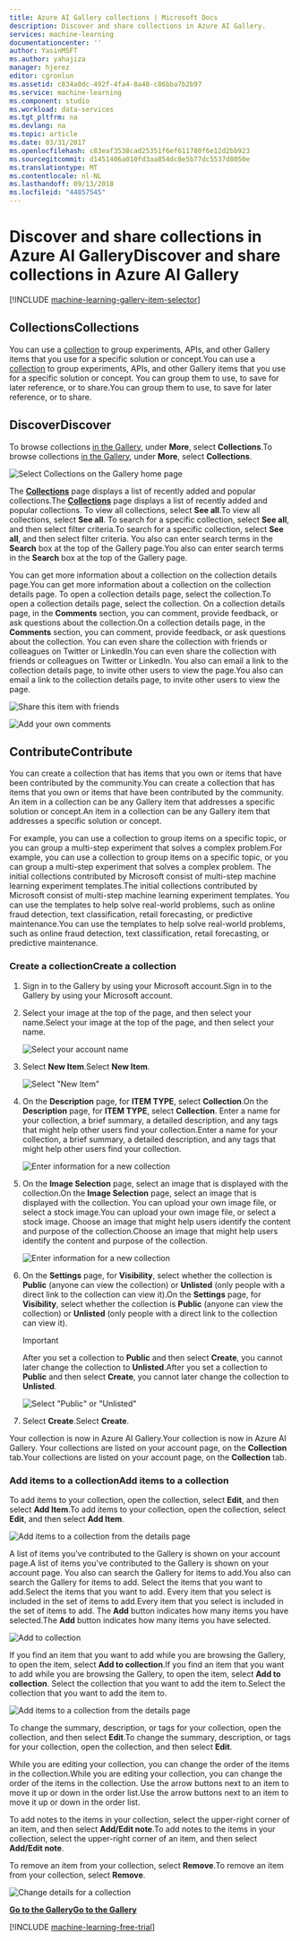 ```yaml
---
title: Azure AI Gallery collections | Microsoft Docs
description: Discover and share collections in Azure AI Gallery.
services: machine-learning
documentationcenter: ''
author: YasinMSFT
ms.author: yahajiza
manager: hjerez
editor: cgronlun
ms.assetid: c834a0dc-492f-4fa4-8a48-c86bba7b2b97
ms.service: machine-learning
ms.component: studio
ms.workload: data-services
ms.tgt_pltfrm: na
ms.devlang: na
ms.topic: article
ms.date: 03/31/2017
ms.openlocfilehash: c83eaf3538cad25351f6ef611780f6e12d2bb923
ms.sourcegitcommit: d1451406a010fd3aa854dc8e5b77dc5537d8050e
ms.translationtype: MT
ms.contentlocale: nl-NL
ms.lasthandoff: 09/13/2018
ms.locfileid: "44857545"
---
```

# <a name="discover-and-share-collections-in-azure-ai-gallery"></a><span data-ttu-id="9ba28-103">Discover and share collections in Azure AI Gallery</span><span class="sxs-lookup"><span data-stu-id="9ba28-103">Discover and share collections in Azure AI Gallery</span></span>
[!INCLUDE [machine-learning-gallery-item-selector](../../../includes/machine-learning-gallery-item-selector.md)]

## <a name="collections"></a><span data-ttu-id="9ba28-104">Collections</span><span class="sxs-lookup"><span data-stu-id="9ba28-104">Collections</span></span>
<span data-ttu-id="9ba28-105">You can use a [collection](https://gallery.cortanaintelligence.com/collections) to group experiments, APIs, and other Gallery items that you use for a specific solution or concept.</span><span class="sxs-lookup"><span data-stu-id="9ba28-105">You can use a [collection](https://gallery.cortanaintelligence.com/collections) to group experiments, APIs, and other Gallery items that you use for a specific solution or concept.</span></span> <span data-ttu-id="9ba28-106">You can group them to use, to save for later reference, or to share.</span><span class="sxs-lookup"><span data-stu-id="9ba28-106">You can group them to use, to save for later reference, or to share.</span></span>

## <a name="discover"></a><span data-ttu-id="9ba28-107">Discover</span><span class="sxs-lookup"><span data-stu-id="9ba28-107">Discover</span></span>
<span data-ttu-id="9ba28-108">To browse collections [in the Gallery](http://gallery.cortanaintelligence.com), under **More**, select **Collections**.</span><span class="sxs-lookup"><span data-stu-id="9ba28-108">To browse collections [in the Gallery](http://gallery.cortanaintelligence.com), under **More**, select **Collections**.</span></span>

![Select Collections on the Gallery home page](./media/gallery-collections/select-collections-in-gallery.png)

<span data-ttu-id="9ba28-110">The **[Collections](https://gallery.cortanaintelligence.com/collections)** page displays a list of recently added and popular collections.</span><span class="sxs-lookup"><span data-stu-id="9ba28-110">The **[Collections](https://gallery.cortanaintelligence.com/collections)** page displays a list of recently added and popular collections.</span></span> <span data-ttu-id="9ba28-111">To view all collections, select **See all**.</span><span class="sxs-lookup"><span data-stu-id="9ba28-111">To view all collections, select **See all**.</span></span> <span data-ttu-id="9ba28-112">To search for a specific collection, select **See all**, and then select filter criteria.</span><span class="sxs-lookup"><span data-stu-id="9ba28-112">To search for a specific collection, select **See all**, and then select filter criteria.</span></span> <span data-ttu-id="9ba28-113">You also can enter search terms in the **Search** box at the top of the Gallery page.</span><span class="sxs-lookup"><span data-stu-id="9ba28-113">You also can enter search terms in the **Search** box at the top of the Gallery page.</span></span>

<span data-ttu-id="9ba28-114">You can get more information about a collection on the collection details page.</span><span class="sxs-lookup"><span data-stu-id="9ba28-114">You can get more information about a collection on the collection details page.</span></span> <span data-ttu-id="9ba28-115">To open a collection details page, select the collection.</span><span class="sxs-lookup"><span data-stu-id="9ba28-115">To open a collection details page, select the collection.</span></span> <span data-ttu-id="9ba28-116">On a collection details page, in the **Comments** section, you can comment, provide feedback, or ask questions about the collection.</span><span class="sxs-lookup"><span data-stu-id="9ba28-116">On a collection details page, in the **Comments** section, you can comment, provide feedback, or ask questions about the collection.</span></span> <span data-ttu-id="9ba28-117">You can even share the collection with friends or colleagues on Twitter or LinkedIn.</span><span class="sxs-lookup"><span data-stu-id="9ba28-117">You can even share the collection with friends or colleagues on Twitter or LinkedIn.</span></span> <span data-ttu-id="9ba28-118">You also can email a link to the collection details page, to invite other users to view the page.</span><span class="sxs-lookup"><span data-stu-id="9ba28-118">You also can email a link to the collection details page, to invite other users to view the page.</span></span>

![Share this item with friends](./media/gallery-how-to-use-contribute-publish/share-links.png)

![Add your own comments](./media/gallery-how-to-use-contribute-publish/comments.png)

## <a name="contribute"></a><span data-ttu-id="9ba28-121">Contribute</span><span class="sxs-lookup"><span data-stu-id="9ba28-121">Contribute</span></span>
<span data-ttu-id="9ba28-122">You can create a collection that has items that you own or items that have been contributed by the community.</span><span class="sxs-lookup"><span data-stu-id="9ba28-122">You can create a collection that has items that you own or items that have been contributed by the community.</span></span> <span data-ttu-id="9ba28-123">An item in a collection can be any Gallery item that addresses a specific solution or concept.</span><span class="sxs-lookup"><span data-stu-id="9ba28-123">An item in a collection can be any Gallery item that addresses a specific solution or concept.</span></span>

<span data-ttu-id="9ba28-124">For example, you can use a collection to group items on a specific topic, or you can group a multi-step experiment that solves a complex problem.</span><span class="sxs-lookup"><span data-stu-id="9ba28-124">For example, you can use a collection to group items on a specific topic, or you can group a multi-step experiment that solves a complex problem.</span></span> <span data-ttu-id="9ba28-125">The initial collections contributed by Microsoft consist of multi-step machine learning experiment templates.</span><span class="sxs-lookup"><span data-stu-id="9ba28-125">The initial collections contributed by Microsoft consist of multi-step machine learning experiment templates.</span></span> <span data-ttu-id="9ba28-126">You can use the templates to help solve real-world problems, such as online fraud detection, text classification, retail forecasting, or predictive maintenance.</span><span class="sxs-lookup"><span data-stu-id="9ba28-126">You can use the templates to help solve real-world problems, such as online fraud detection, text classification, retail forecasting, or predictive maintenance.</span></span>

### <a name="create-a-collection"></a><span data-ttu-id="9ba28-127">Create a collection</span><span class="sxs-lookup"><span data-stu-id="9ba28-127">Create a collection</span></span>

1. <span data-ttu-id="9ba28-128">Sign in to the Gallery by using your Microsoft account.</span><span class="sxs-lookup"><span data-stu-id="9ba28-128">Sign in to the Gallery by using your Microsoft account.</span></span>

2.  <span data-ttu-id="9ba28-129">Select your image at the top of the page, and then select your name.</span><span class="sxs-lookup"><span data-stu-id="9ba28-129">Select your image at the top of the page, and then select your name.</span></span>
  
    ![Select your account name](./media/gallery-collections/click-account-name.png)

3. <span data-ttu-id="9ba28-131">Select **New Item**.</span><span class="sxs-lookup"><span data-stu-id="9ba28-131">Select **New Item**.</span></span>
   
    ![Select "New Item"](./media/gallery-collections/click-new-item.png)
4. <span data-ttu-id="9ba28-133">On the **Description** page, for **ITEM TYPE**, select **Collection**.</span><span class="sxs-lookup"><span data-stu-id="9ba28-133">On the **Description** page, for **ITEM TYPE**, select **Collection**.</span></span> <span data-ttu-id="9ba28-134">Enter a name for your collection, a brief summary, a detailed description, and any tags that might help other users find your collection.</span><span class="sxs-lookup"><span data-stu-id="9ba28-134">Enter a name for your collection, a brief summary, a detailed description, and any tags that might help other users find your collection.</span></span>
   
    ![Enter information for a new collection](./media/gallery-collections/create-collection-page-1.png)
5. <span data-ttu-id="9ba28-136">On the **Image Selection** page, select an image that is displayed with the collection.</span><span class="sxs-lookup"><span data-stu-id="9ba28-136">On the **Image Selection** page, select an image that is displayed with the collection.</span></span> <span data-ttu-id="9ba28-137">You can upload your own image file, or select a stock image.</span><span class="sxs-lookup"><span data-stu-id="9ba28-137">You can upload your own image file, or select a stock image.</span></span> <span data-ttu-id="9ba28-138">Choose an image that might help users identify the content and purpose of the collection.</span><span class="sxs-lookup"><span data-stu-id="9ba28-138">Choose an image that might help users identify the content and purpose of the collection.</span></span>
   
    ![Enter information for a new collection](./media/gallery-collections/create-collection-page-2.png)
6. <span data-ttu-id="9ba28-140">On the **Settings** page, for **Visibility**, select whether the collection is **Public** (anyone can view the collection) or **Unlisted** (only people with a direct link to the collection can view it).</span><span class="sxs-lookup"><span data-stu-id="9ba28-140">On the **Settings** page, for **Visibility**, select whether the collection is **Public** (anyone can view the collection) or **Unlisted** (only people with a direct link to the collection can view it).</span></span>
   
   > [!IMPORTANT]
   > <span data-ttu-id="9ba28-141">After you set a collection to **Public** and then select **Create**, you cannot later change the collection to **Unlisted**.</span><span class="sxs-lookup"><span data-stu-id="9ba28-141">After you set a collection to **Public** and then select **Create**, you cannot later change the collection to **Unlisted**.</span></span>
   > 
   > 
   
    ![Select "Public" or "Unlisted"](./media/gallery-collections/create-collection-page-3.png)
7. <span data-ttu-id="9ba28-143">Select **Create**.</span><span class="sxs-lookup"><span data-stu-id="9ba28-143">Select **Create**.</span></span>

<span data-ttu-id="9ba28-144">Your collection is now in Azure AI Gallery.</span><span class="sxs-lookup"><span data-stu-id="9ba28-144">Your collection is now in Azure AI Gallery.</span></span> <span data-ttu-id="9ba28-145">Your collections are listed on your account page, on the **Collection** tab.</span><span class="sxs-lookup"><span data-stu-id="9ba28-145">Your collections are listed on your account page, on the **Collection** tab.</span></span>

### <a name="add-items-to-a-collection"></a><span data-ttu-id="9ba28-146">Add items to a collection</span><span class="sxs-lookup"><span data-stu-id="9ba28-146">Add items to a collection</span></span>
<span data-ttu-id="9ba28-147">To add items to your collection, open the collection, select **Edit**, and then select **Add Item**.</span><span class="sxs-lookup"><span data-stu-id="9ba28-147">To add items to your collection, open the collection, select **Edit**, and then select **Add Item**.</span></span>

![Add items to a collection from the details page](./media/gallery-collections/add-to-collection-from-details-page.png)

<span data-ttu-id="9ba28-149">A list of items you've contributed to the Gallery is shown on your account page.</span><span class="sxs-lookup"><span data-stu-id="9ba28-149">A list of items you've contributed to the Gallery is shown on your account page.</span></span> <span data-ttu-id="9ba28-150">You also can search the Gallery for items to add.</span><span class="sxs-lookup"><span data-stu-id="9ba28-150">You also can search the Gallery for items to add.</span></span> <span data-ttu-id="9ba28-151">Select the items that you want to add.</span><span class="sxs-lookup"><span data-stu-id="9ba28-151">Select the items that you want to add.</span></span> <span data-ttu-id="9ba28-152">Every item that you select is included in the set of items to add.</span><span class="sxs-lookup"><span data-stu-id="9ba28-152">Every item that you select is included in the set of items to add.</span></span> <span data-ttu-id="9ba28-153">The **Add** button indicates how many items you have selected.</span><span class="sxs-lookup"><span data-stu-id="9ba28-153">The **Add** button indicates how many items you have selected.</span></span>

![Add to collection](./media/gallery-collections/add-to-collection.png)

<span data-ttu-id="9ba28-155">If you find an item that you want to add while you are browsing the Gallery, to open the item, select **Add to collection**.</span><span class="sxs-lookup"><span data-stu-id="9ba28-155">If you find an item that you want to add while you are browsing the Gallery, to open the item, select **Add to collection**.</span></span> <span data-ttu-id="9ba28-156">Select the collection that you want to add the item to.</span><span class="sxs-lookup"><span data-stu-id="9ba28-156">Select the collection that you want to add the item to.</span></span>

![Add items to a collection from the details page](./media/gallery-collections/add-to-collection-from-item-details.png)

<span data-ttu-id="9ba28-158">To change the summary, description, or tags for your collection, open the collection, and then select **Edit**.</span><span class="sxs-lookup"><span data-stu-id="9ba28-158">To change the summary, description, or tags for your collection, open the collection, and then select **Edit**.</span></span> 

<span data-ttu-id="9ba28-159">While you are editing your collection, you can change the order of the items in the collection.</span><span class="sxs-lookup"><span data-stu-id="9ba28-159">While you are editing your collection, you can change the order of the items in the collection.</span></span> <span data-ttu-id="9ba28-160">Use the arrow buttons next to an item to move it up or down in the order list.</span><span class="sxs-lookup"><span data-stu-id="9ba28-160">Use the arrow buttons next to an item to move it up or down in the order list.</span></span> 

<span data-ttu-id="9ba28-161">To add notes to the items in your collection, select the upper-right corner of an item, and then select **Add/Edit note**.</span><span class="sxs-lookup"><span data-stu-id="9ba28-161">To add notes to the items in your collection, select the upper-right corner of an item, and then select **Add/Edit note**.</span></span> 

<span data-ttu-id="9ba28-162">To remove an item from your collection, select **Remove**.</span><span class="sxs-lookup"><span data-stu-id="9ba28-162">To remove an item from your collection, select **Remove**.</span></span>

![Change details for a collection](./media/gallery-collections/change-collection-details.png)

<span data-ttu-id="9ba28-164">**[Go to the Gallery](http://gallery.cortanaintelligence.com)**</span><span class="sxs-lookup"><span data-stu-id="9ba28-164">**[Go to the Gallery](http://gallery.cortanaintelligence.com)**</span></span>

[!INCLUDE [machine-learning-free-trial](../../../includes/machine-learning-free-trial.md)]
